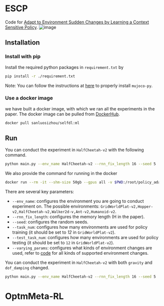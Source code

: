 # ESCP
Code for [Adapt to Environment Sudden Changes by Learning a Context Sensitive Policy](https://www.aaai.org/AAAI22Papers/AAAI-6573.LuoF.pdf).
![image](assets/poster.jpg)
## Installation
### Install with pip
Install the required python packages in `requirement.txt` by
```bash
pip install -r ./requirement.txt
```
Note: You can follow the instructions at [here](https://github.com/openai/mujoco-py) to properly install `mujoco-py`.

### Use a docker image
we have built  a docker image, with which we ran all the experiments in the paper. The docker image can be pulled from [DockerHub](https://hub.docker.com/repository/docker/sanluosizhou/selfdl).
```bash
docker pull sanluosizhou/selfdl:ml
```
## Run

You can conduct the experiment in `HalfCheetah-v2` with the following command.
```bash
python main.py --env_name HalfCheetah-v2 --rnn_fix_length 16 --seed 5  --task_num 40 --max_iter_num 2000 --varying_params  dof_damping_1_dim  --test_task_num 40 --ep_dim 2 --name_suffix RMDM --rbf_radius 3000  --use_rmdm  --stop_pg_for_ep  --bottle_neck
```

We also provide the command for running in the docker
```bash
docker run --rm -it --shm-size 50gb --gpus all -v $PWD:/root/policy_adaptation sanluosizhou/selfdl:ml -c "cd /root/policy_adaptation && python main.py --env_name HalfCheetah-v2 --rnn_fix_length 16 --seed 5  --task_num 40 --max_iter_num 2000 --varying_params  dof_damping_1_dim  --test_task_num 40 --ep_dim 2 --name_suffix RMDM --rbf_radius 3000  --use_rmdm  --stop_pg_for_ep  --bottle_neck"
```

There are several key parameters:
- `--env_name`: configures the environment you are going to conduct experiment on. The possible environments: `GridWorldPlat-v2,Hopper-v2,HalfCheetah-v2,Walker2d-v,Ant-v2,Humanoid-v2`.
- `--rnn_fix_length`: configures the memory length (H in the paper). 
- `--seed`: configures the random seeds.
- `--task_num`: configures how many environments are used for policy training (it should be set to *12* in `GridWorldPlat-v2`).
- `--test_task_num`: configures how many environments are used for policy testing (it should be set to `12` in `GridWorldPlat-v2`).
- `--varying_params`: configures what kinds of environment changes are used, refer to [code](envs/nonstationary_env.py) for all kinds of supported environment changes.

You can conduct the experiment in `HalfCheetah-v2` with both `gravity` and `dof_damping` changed.

```bash
python main.py --env_name HalfCheetah-v2 --rnn_fix_length 16 --seed 5  --task_num 40 --max_iter_num 2000 --varying_params dof_damping_1_dim  gravity  --test_task_num 40 --ep_dim 2 --name_suffix RMDM_more_change --kernel_type rbf --rbf_radius 80 --diversity_loss_weight 1.0  --use_rmdm  --stop_pg_for_ep  --bottle_neck 
```

# OptmMeta-RL
